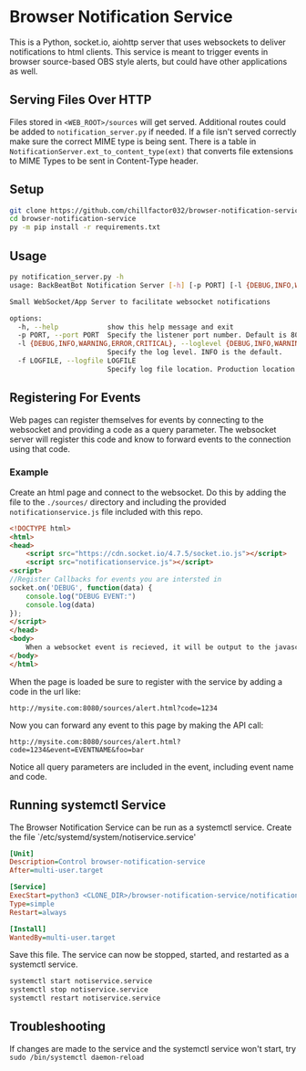 # Browser Notification Service

This is a Python, socket.io, aiohttp server that uses websockets to deliver notifications to html clients. This service is meant to trigger events in browser source-based OBS style alerts, but could have other applications as well.

## Serving Files Over HTTP

Files stored in `<WEB_ROOT>/sources` will get served. Additional routes could be added to `notification_server.py` if needed. If a file isn't served correctly make sure the correct MIME type is being sent. There is a table in `NotificationServer.ext_to_content_type(ext)` that converts file extensions to MIME Types to be sent in Content-Type header.

## Setup

```bash
git clone https://github.com/chillfactor032/browser-notification-service.git
cd browser-notification-service
py -m pip install -r requirements.txt
```

## Usage

```bash
py notification_server.py -h
usage: BackBeatBot Notification Server [-h] [-p PORT] [-l {DEBUG,INFO,WARNING,ERROR,CRITICAL}] [-f LOGFILE]

Small WebSocket/App Server to facilitate websocket notifications

options:
  -h, --help            show this help message and exit
  -p PORT, --port PORT  Specify the listener port number. Default is 8080
  -l {DEBUG,INFO,WARNING,ERROR,CRITICAL}, --loglevel {DEBUG,INFO,WARNING,ERROR,CRITICAL}
                        Specify the log level. INFO is the default.
  -f LOGFILE, --logfile LOGFILE
                        Specify log file location. Production location should be <WEBROOT>/log/noti_server.log
```

## Registering For Events

Web pages can register themselves for events by connecting to the websocket and providing a code as a query parameter. The websocket server will register this code and know to forward events to the connection using that code.

### Example

Create an html page and connect to the websocket. Do this by adding the file to the `./sources/` directory and including the provided `notificationservice.js` file included with this repo. 

```html
<!DOCTYPE html>
<html>
<head>
    <script src="https://cdn.socket.io/4.7.5/socket.io.js"></script>
    <script src="notificationservice.js"></script>
<script>
//Register Callbacks for events you are intersted in
socket.on('DEBUG', function(data) {
    console.log("DEBUG EVENT:")
    console.log(data)
});
</script>
</head>
<body>
    When a websocket event is recieved, it will be output to the javascript console.
</body>
</html>
```

When the page is loaded be sure to register with the service by adding a code in the url like:

`http://mysite.com:8080/sources/alert.html?code=1234`

Now you can forward any event to this page by making the API call:

`http://mysite.com:8080/sources/alert.html?code=1234&event=EVENTNAME&foo=bar`

Notice all query parameters are included in the event, including event name and code.

## Running systemctl Service

The Browser Notification Service can be run as a systemctl service. Create the file `/etc/systemd/system/notiservice.service'

```ini
[Unit]
Description=Control browser-notification-service
After=multi-user.target

[Service]
ExecStart=python3 <CLONE_DIR>/browser-notification-service/notification_server.py -H <HOST> -p <PORT> -f <LOGFILE_PATH>
Type=simple
Restart=always

[Install]
WantedBy=multi-user.target
```

Save this file. The service can now be stopped, started, and restarted as a systemctl service.

```bash
systemctl start notiservice.service
systemctl stop notiservice.service
systemctl restart notiservice.service
```

## Troubleshooting

If changes are made to the service and the systemctl service won't start, try `sudo /bin/systemctl daemon-reload`
